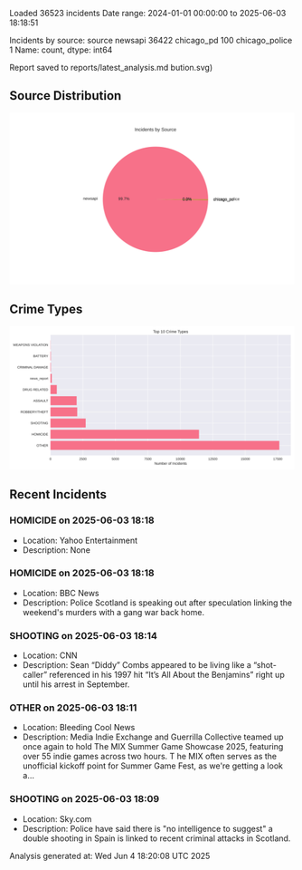 
Loaded 36523 incidents
Date range: 2024-01-01 00:00:00 to 2025-06-03 18:18:51

Incidents by source:
source
newsapi           36422
chicago_pd          100
chicago_police        1
Name: count, dtype: int64

Report saved to reports/latest_analysis.md
bution.svg)

## Source Distribution
![Source Distribution](images/source_distribution.svg)

## Crime Types
![Crime Types](images/crime_types.svg)

## Recent Incidents

### HOMICIDE on 2025-06-03 18:18
- Location: Yahoo Entertainment
- Description: None


### HOMICIDE on 2025-06-03 18:18
- Location: BBC News
- Description: Police Scotland is speaking out after speculation linking the weekend's murders with a gang war back home.


### SHOOTING on 2025-06-03 18:14
- Location: CNN
- Description: Sean “Diddy” Combs appeared to be living like a “shot-caller” referenced in his 1997 hit “It’s All About the Benjamins” right up until his arrest in September.


### OTHER on 2025-06-03 18:11
- Location: Bleeding Cool News
- Description: Media Indie Exchange and Guerrilla Collective teamed up once again to hold The MIX Summer Game Showcase 2025, featuring over 55 indie games across two hours. T he MIX often serves as the unofficial kickoff point for Summer Game Fest, as we're getting a look a…


### SHOOTING on 2025-06-03 18:09
- Location: Sky.com
- Description: Police have said there is "no intelligence to suggest" a double shooting in Spain is linked to recent criminal attacks in Scotland.

Analysis generated at: Wed Jun  4 18:20:08 UTC 2025
